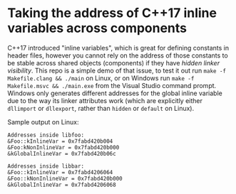 # Taking the address of C++17 inline variables across components

C++17 introduced "inline variables", which is great for defining constants in header files, however you cannot rely on 
the address of those constants to be stable across shared objects (components) if they have *hidden linker visibility*. 
This repo is a simple demo of that issue, to test it out run `make -f Makefile.clang && ./main` on Linux, or on Windows 
run `make -f Makefile.msvc && ./main.exe` from the Visual Studio command prompt. Windows only generates different 
addresses for the global inline variable due to the way its linker attributes work (which are explicitly either 
`dllimport` or `dllexport`, rather than `hidden` or `default` on Linux).

Sample output on Linux:
```
Addresses inside libfoo:
&Foo::kInlineVar = 0x7fabd420b004
&Foo:kNonInlineVar = 0x7fabd420b000
&kGlobalInlineVar = 0x7fabd420b06c

Addresses inside libbar:
&Foo::kInlineVar = 0x7fabd4206064
&Foo::kNonInlineVar = 0x7fabd420b000
&kGlobalInlineVar = 0x7fabd4206068
```
